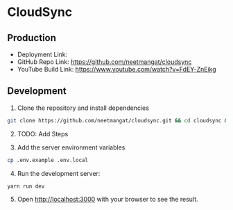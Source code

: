 # CloudSync

## Production

- Deployment Link:
- GitHub Repo Link: https://github.com/neetmangat/cloudsync
- YouTube Build Link: https://www.youtube.com/watch?v=FdEY-ZnEikg

## Development

1. Clone the repository and install dependencies

```bash
git clone https://github.com/neetmangat/cloudsync.git && cd cloudsync && npm install
```

2. TODO: Add Steps

3. Add the server environment variables

```bash
cp .env.example .env.local
```

4. Run the development server:

```bash
yarn run dev
```

5. Open [http://localhost:3000](http://localhost:3000) with your browser to see the result.
